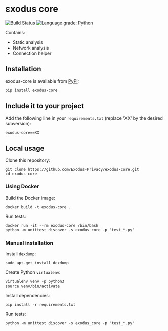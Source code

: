 # εxodus core

[![Build Status](https://github.com/Exodus-Privacy/exodus-core/actions/workflows/main.yml/badge.svg?branch=v1)](https://github.com/Exodus-Privacy/exodus-core/actions/workflows/main.yml) [![Language grade: Python](https://img.shields.io/lgtm/grade/python/g/Exodus-Privacy/exodus-core.svg?logo=lgtm&logoWidth=18)](https://lgtm.com/projects/g/Exodus-Privacy/exodus-core/context:python)

Contains:

* Static analysis
* Network analysis
* Connection helper

## Installation

exodus-core is available from [PyPI](https://pypi.org/project/exodus-core):

```shell
pip install exodus-core
```

## Include it to your project

Add the following line in your `requirements.txt` (replace 'XX' by the desired subversion):

```text
exodus-core==XX
```

## Local usage

Clone this repository:

```shell
git clone https://github.com/Exodus-Privacy/exodus-core.git
cd exodus-core
```

### Using Docker

Build the Docker image:

```shell
docker build -t exodus-core .
```

Run tests:

```shell
docker run -it --rm exodus-core /bin/bash
python -m unittest discover -s exodus_core -p "test_*.py"
```

### Manual installation

Install `dexdump`:

```shell
sudo apt-get install dexdump
```

Create Python `virtualenv`:

```shell
virtualenv venv -p python3
source venv/bin/activate
```

Install dependencies:

```shell
pip install -r requirements.txt
```

Run tests:

```shell
python -m unittest discover -s exodus_core -p "test_*.py"
```
